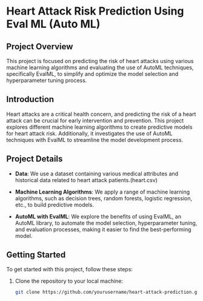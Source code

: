 # Heart Attack Risk Prediction Using Eval ML (Auto ML)

## Project Overview

This project is focused on predicting the risk of heart attacks using various machine learning algorithms and evaluating the use of AutoML techniques, specifically EvalML, to simplify and optimize the model selection and hyperparameter tuning process.

## Introduction

Heart attacks are a critical health concern, and predicting the risk of a heart attack can be crucial for early intervention and prevention. This project explores different machine learning algorithms to create predictive models for heart attack risk. Additionally, it investigates the use of AutoML techniques with EvalML to streamline the model development process.

## Project Details

- **Data**: We use a dataset containing various medical attributes and historical data related to heart attack patients.(heart.csv)

- **Machine Learning Algorithms**: We apply a range of machine learning algorithms, such as decision trees, random forests, logistic regression, etc., to build predictive models.

- **AutoML with EvalML**: We explore the benefits of using EvalML, an AutoML library, to automate the model selection, hyperparameter tuning, and evaluation processes, making it easier to find the best-performing model.

## Getting Started

To get started with this project, follow these steps:

1. Clone the repository to your local machine:

   ```bash
   git clone https://github.com/yourusername/heart-attack-prediction.git
